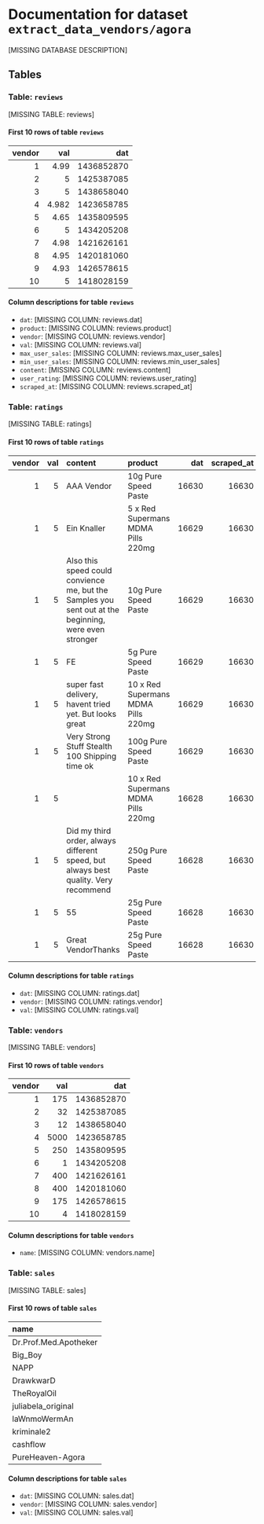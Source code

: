 # Documentation for dataset `extract_data_vendors/agora`

[MISSING DATABASE DESCRIPTION]

## Tables

### Table: `reviews`

[MISSING TABLE: reviews]

#### First 10 rows of table `reviews`

|   vendor |   val |        dat |
|---------:|------:|-----------:|
|        1 | 4.99  | 1436852870 |
|        2 | 5     | 1425387085 |
|        3 | 5     | 1438658040 |
|        4 | 4.982 | 1423658785 |
|        5 | 4.65  | 1435809595 |
|        6 | 5     | 1434205208 |
|        7 | 4.98  | 1421626161 |
|        8 | 4.95  | 1420181060 |
|        9 | 4.93  | 1426578615 |
|       10 | 5     | 1418028159 |

#### Column descriptions for table `reviews`

* `dat`: [MISSING COLUMN: reviews.dat]
* `product`: [MISSING COLUMN: reviews.product]
* `vendor`: [MISSING COLUMN: reviews.vendor]
* `val`: [MISSING COLUMN: reviews.val]
* `max_user_sales`: [MISSING COLUMN: reviews.max_user_sales]
* `min_user_sales`: [MISSING COLUMN: reviews.min_user_sales]
* `content`: [MISSING COLUMN: reviews.content]
* `user_rating`: [MISSING COLUMN: reviews.user_rating]
* `scraped_at`: [MISSING COLUMN: reviews.scraped_at]

### Table: `ratings`

[MISSING TABLE: ratings]

#### First 10 rows of table `ratings`

|   vendor |   val | content                                                                                               | product                             |   dat |   scraped_at |   user_rating | min_user_sales   | max_user_sales   |
|---------:|------:|:------------------------------------------------------------------------------------------------------|:------------------------------------|------:|-------------:|--------------:|:-----------------|:-----------------|
|        1 |     5 | AAA Vendor                                                                                            | 10g Pure Speed Paste                | 16630 |        16630 |               | null             | null             |
|        1 |     5 | Ein Knaller                                                                                           | 5 x Red Supermans MDMA Pills 220mg  | 16629 |        16630 |          5    | 25               | 40               |
|        1 |     5 | Also this speed could convience me, but the Samples you sent out at the beginning, were even stronger | 10g Pure Speed Paste                | 16629 |        16630 |          5    | 25               | 40               |
|        1 |     5 | FE                                                                                                    | 5g Pure Speed Paste                 | 16629 |        16630 |          5    | 6                | 10               |
|        1 |     5 | super fast delivery, havent tried yet. But looks great                                                | 10 x Red Supermans MDMA Pills 220mg | 16629 |        16630 |               | null             | null             |
|        1 |     5 | Very Strong Stuff Stealth 100 Shipping time ok                                                        | 100g Pure Speed Paste               | 16629 |        16630 |          5    | 25               | 40               |
|        1 |     5 |                                                                                                       | 10 x Red Supermans MDMA Pills 220mg | 16628 |        16630 |          4.71 | 25               | 40               |
|        1 |     5 | Did my third order, always different speed, but always best quality. Very recommend                   | 250g Pure Speed Paste               | 16628 |        16630 |          5    | 70               | 100              |
|        1 |     5 | 55                                                                                                    | 25g Pure Speed Paste                | 16628 |        16630 |          5    | 15               | 25               |
|        1 |     5 | Great VendorThanks                                                                                    | 25g Pure Speed Paste                | 16628 |        16630 |               | null             | null             |

#### Column descriptions for table `ratings`

* `dat`: [MISSING COLUMN: ratings.dat]
* `vendor`: [MISSING COLUMN: ratings.vendor]
* `val`: [MISSING COLUMN: ratings.val]

### Table: `vendors`

[MISSING TABLE: vendors]

#### First 10 rows of table `vendors`

|   vendor |   val |        dat |
|---------:|------:|-----------:|
|        1 |   175 | 1436852870 |
|        2 |    32 | 1425387085 |
|        3 |    12 | 1438658040 |
|        4 |  5000 | 1423658785 |
|        5 |   250 | 1435809595 |
|        6 |     1 | 1434205208 |
|        7 |   400 | 1421626161 |
|        8 |   400 | 1420181060 |
|        9 |   175 | 1426578615 |
|       10 |     4 | 1418028159 |

#### Column descriptions for table `vendors`

* `name`: [MISSING COLUMN: vendors.name]

### Table: `sales`

[MISSING TABLE: sales]

#### First 10 rows of table `sales`

| name                  |
|:----------------------|
| Dr.Prof.Med.Apotheker |
| Big_Boy               |
| NAPP                  |
| DrawkwarD             |
| TheRoyalOil           |
| juliabela_original    |
| laWnmoWermAn          |
| kriminale2            |
| cashflow              |
| PureHeaven-Agora      |

#### Column descriptions for table `sales`

* `dat`: [MISSING COLUMN: sales.dat]
* `vendor`: [MISSING COLUMN: sales.vendor]
* `val`: [MISSING COLUMN: sales.val]

